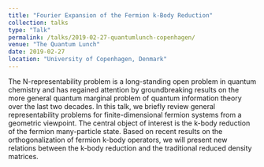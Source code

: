 ```yaml
---
title: "Fourier Expansion of the Fermion k-Body Reduction"
collection: talks
type: "Talk"
permalink: /talks/2019-02-27-quantumlunch-copenhagen/
venue: "The Quantum Lunch"
date: 2019-02-27
location: "University of Copenhagen, Denmark"
---
```


The N-representability problem is a long-standing open problem in quantum
chemistry and has regained attention by groundbreaking results on the more
general quantum marginal problem of quantum information theory over the last
two decades. In this talk, we briefly review general representability problems
for finite-dimensional fermion systems from a geometric viewpoint. The central
object of interest is the k-body reduction of the fermion many-particle state.
Based on recent results on the orthogonalization of fermion k-body operators,
we will present new relations between the k-body reduction and the traditional
reduced density matrices.

